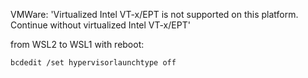 
VMWare: 'Virtualized Intel VT-x/EPT is not supported on this platform. Continue without virtualized Intel VT-x/EPT'

from WSL2 to WSL1 with reboot: 
```
bcdedit /set hypervisorlaunchtype off
```
